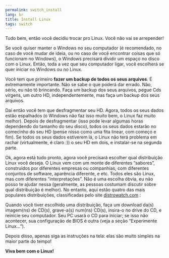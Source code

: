 ```yaml
---
permalink: switch_install
lang: br
title: Install Linux
tags: switch
---
```


Tudo bem, então você decidiu trocar pro Linux. Você não vai se arrepender!


Se você quiser manter o Windows no seu computador (é recomendado, no caso de você mudar de ideia, ou no caso de você encontrar coisas que só funcionam no Windows), o Windows precisará dividir um espaço no disco com o Linux. Então, toda a vez que seu computador ligar, você escolherá se quer iniciar no Windows ou no Linux.


Você tem que primeiro <b>fazer um backup de todos os seus arquivos</b>. É extremamente importante.  Não se sabe o que poderá dar errado. Não, sério, eu não tô brincando. Faça um backup dos seus arquivos, pegue Cds virgens, um outro HD, independentemente, mas faça um backup dos seus arquivos.


Daí então você tem que desfragmentar seu HD. Agora, todos os seus dados estão espalhados  (o Windows não faz isso muito bem, o Linux faz muito melhor). Depois de desfragmentar (isso pode levar algumas horas dependendo do tamanho do seu disco), todos os seus dados estarão no comecinho do seu HD (pense nisso como uma fita linear, com começo e fim). Se todos os seus dados estiverem lá, o Linux não terá problema em rachar (virtualmente, é claro :)) o seu HD em dois, e instalar-se na segunda parte.
 

Ok, agora está tudo pronto, agora você precisará escolher qual distribuição Linux você deseja. O Linux vem com um monte de diferentes “sabores”, construídos por diferentes empresas ou companhias, com diferentes conjuntos de software, aparência diferente, e etc. Todos eles são Linux, mas com diferentes “interpretações”. Não é uma escolha óbvia, eu não posso te ajudar nessa (geralmente, as pessoas costumam discutir sobre qual distribuição é melhor). No entanto, aqui estão quatro das mais populares distribuições, classificadas pelo site <a 
href="http://www.distrowatch.com">distrowatch.com</a> :

<? make_distros_table() ?>

Quando você tiver escolhido uma distribuição, faça um download da(s) imagem(ns) de 
CD(s), grave-a(s) num(ns) CD(s), insira-o no drive do CD, e reinicie seu computador. Seu 
PC usará o CD  para iniciar; se isso não acontecer, sua configuração de BIOS é outra 
(veja a seção “Experimente Linux...”).

Depois disso, apenas siga as instruções na tela: elas são muito simples na maior parte do tempo!


<b>Viva bem com o Linux!</b>

